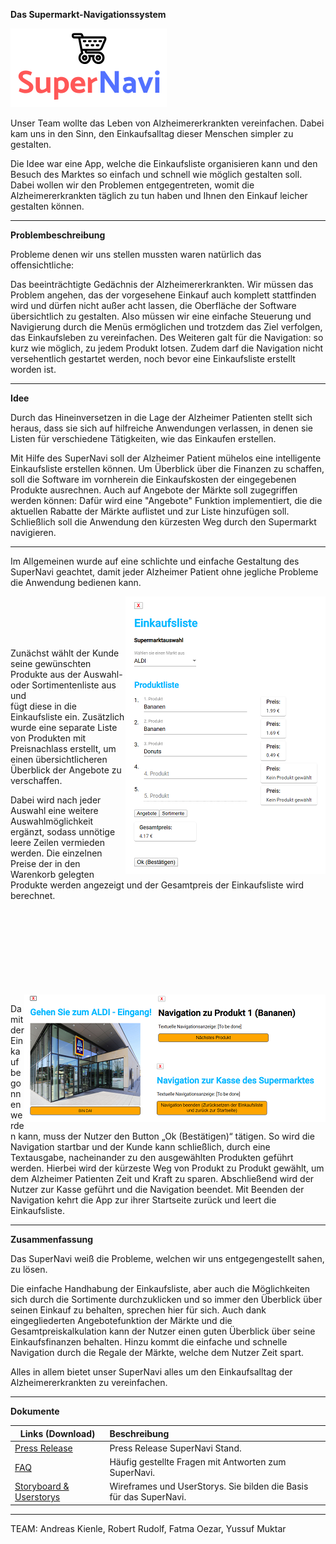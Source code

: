 **Das Supermarkt-Navigationssystem**

![SuperNavi Logo](/src/src/assets/SuperNavi.png "SuperNavi")



Unser Team wollte das Leben von Alzheimererkrankten vereinfachen. Dabei kam uns
in den Sinn, den Einkaufsalltag dieser Menschen simpler zu gestalten.

Die Idee war eine App, welche die Einkaufsliste organisieren kann und den
Besuch des Marktes so einfach und schnell wie möglich gestalten soll.
Dabei wollen wir den Problemen entgegentreten, womit die Alzheimererkrankten täglich
zu tun haben und Ihnen den Einkauf leicher gestalten können. 

----

**Problembeschreibung**

Probleme denen wir uns stellen mussten waren natürlich das offensichtliche:

Das beeinträchtigte Gedächnis der Alzheimererkrankten. Wir müssen das Problem
angehen, das der vorgesehene Einkauf auch komplett stattfinden wird und dürfen 
nicht außer acht lassen, die Oberfläche der Software übersichtlich zu gestalten.
Also müssen wir eine einfache Steuerung und Navigierung durch die Menüs ermöglichen und trotzdem das Ziel verfolgen, das Einkaufsleben zu vereinfachen.
Des Weiteren galt für die Navigation: so kurz wie möglich, zu jedem Produkt lotsen.
Zudem darf die Navigation nicht versehentlich gestartet werden, noch bevor eine Einkaufsliste erstellt worden ist.

---

**Idee**


Durch das Hineinversetzen in die Lage der Alzheimer Patienten stellt sich heraus, dass sie sich auf 
hilfreiche Anwendungen verlassen, in denen sie Listen für verschiedene Tätigkeiten, wie das 
Einkaufen erstellen.  

Mit Hilfe des SuperNavi soll der Alzheimer Patient mühelos eine intelligente Einkaufsliste erstellen 
können. Um Überblick über die Finanzen zu schaffen, soll die Software im vornherein die 
Einkaufskosten der eingegebenen Produkte ausrechnen. Auch auf Angebote der Märkte soll zugegriffen 
werden können: Dafür wird eine "Angebote" Funktion implementiert, die die aktuellen Rabatte der 
Märkte auflistet und zur Liste hinzufügen soll. 
Schließlich soll die Anwendung den kürzesten Weg durch den Supermarkt navigieren.

---

Im Allgemeinen wurde auf eine schlichte und einfache Gestaltung des SuperNavi geachtet, damit jeder 
Alzheimer Patient ohne jegliche Probleme die Anwendung bedienen kann.

<img align="right" src="/src/src/assets/EKLfertig.png">
<br>
<br>
<br>
<br>


Zunächst wählt der Kunde seine gewünschten Produkte aus der Auswahl- oder Sortimentenliste aus und  
fügt diese in die Einkaufsliste ein. Zusätzlich wurde eine separate Liste von Produkten mit 
Preisnachlass erstellt, um einen übersichtlicheren Überblick der Angebote zu verschaffen. 


Dabei wird nach jeder Auswahl eine weitere Auswahlmöglichkeit ergänzt, sodass unnötige leere Zeilen 
vermieden werden. Die einzelnen Preise der in den Warenkorb gelegten Produkte werden angezeigt und 
der Gesamtpreis der Einkaufsliste wird berechnet.

<br>
<br>
<br>
<br>
<br>
<br>
<br>
<br>



<img align="right" src="/src/src/assets/src_src_assets_EKLfertig.png">


Damit der Einkauf begonnen werden kann, muss der Nutzer den Button „Ok (Bestätigen)“ tätigen. So 
wird die Navigation startbar und der Kunde kann schließlich, durch eine Textausgabe, nacheinander zu 
den ausgewählten Produkten geführt werden. Hierbei wird der kürzeste Weg von Produkt zu Produkt gewählt, um dem Alzheimer Patienten Zeit und Kraft zu sparen.
Abschließend wird der Nutzer zur Kasse geführt und die Navigation beendet. Mit Beenden der Navigation kehrt die App zur ihrer Startseite zurück und leert die Einkaufsliste.

---

**Zusammenfassung**

Das SuperNavi weiß die Probleme, welchen wir uns entgegengestellt sahen, zu lösen.


Die einfache Handhabung der Einkaufsliste, aber auch 
die Möglichkeiten sich durch die Sortimente durchzuklicken und so immer den 
Überblick über seinen Einkauf zu behalten, sprechen hier für sich.
Auch dank eingegliederten Angebotefunktion der Märkte und die Gesamtpreiskalkulation
kann der Nutzer einen guten Überblick über seine Einkaufsfinanzen behalten.
Hinzu kommt die einfache und schnelle Navigation durch die Regale der Märkte, welche dem Nutzer Zeit spart.

Alles in allem bietet unser SuperNavi alles um den Einkaufsalltag der
Alzheimererkrankten zu vereinfachen.

-----

**Dokumente**

|Links (Download) |Beschreibung                            |
|-------------|:---------------------------------------|
|[Press Release](https://gitlab.lrz.de/swe1ws20192020/g8/raw/master/documents/Pressrelease.docx?inline=false) |Press Release SuperNavi Stand.           |
|[FAQ](https://gitlab.lrz.de/swe1ws20192020/g8/raw/master/documents/FAQ%20G8%2007.11.2019.pdf?inline=false)         | Häufig gestellte Fragen mit Antworten zum SuperNavi. |
|[Storyboard & Userstorys](https://gitlab.lrz.de/swe1ws20192020/g8/raw/master/documents/Wireframes%20und%20Userstorys%20(1).pdf?inline=false)  | Wireframes und UserStorys. Sie bilden die Basis für das SuperNavi.           |
-----


TEAM:
Andreas Kienle, Robert Rudolf, Fatma Oezar, Yussuf Muktar
